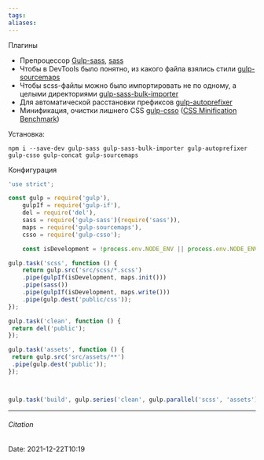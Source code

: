 ```yaml
---
tags: 
aliases: 
---
```

Плагины
- Препроцессор [Gulp-sass](https://www.npmjs.com/package/gulp-sass), [sass]()
- Чтобы в DevTools было понятно, из какого файла взялись стили [gulp-sourcemaps](https://www.npmjs.com/package/gulp-sourcemaps)
- Чтобы scss-файлы можно было импортировать не по одному, а целыми директориями [gulp-sass-bulk-importer](https://www.npmjs.com/package/gulp-sass-bulk-importer)
- Для автоматической расстановки префиксов [gulp-autoprefixer](https://www.npmjs.com/package/gulp-autoprefixer)
- Минификация, очистки лишнего CSS [gulp-csso](https://www.npmjs.com/package/gulp-csso) ([CSS Minification Benchmark](http://goalsmashers.github.io/css-minification-benchmark/))



Установка:
```
npm i --save-dev gulp-sass gulp-sass-bulk-importer gulp-autoprefixer gulp-csso gulp-concat gulp-sourcemaps
```

Конфигурация 
```js
'use strict';

const gulp = require('gulp'),
	gulpIf = require('gulp-if'),
	del = require('del'),
	sass = require('gulp-sass')(require('sass')),
	maps = require('gulp-sourcemaps'),
	csso = require('gulp-csso');

	const isDevelopment = !process.env.NODE_ENV || process.env.NODE_ENV == 'development';

gulp.task('scss', function () {
	return gulp.src('src/scss/*.scss')
	.pipe(gulpIf(isDevelopment, maps.init()))
	.pipe(sass())
	.pipe(gulpIf(isDevelopment, maps.write()))
	.pipe(gulp.dest('public/css'));
});

gulp.task('clean', function () {
 return del('public');
});

gulp.task('assets', function () {
 return gulp.src('src/assets/**') 
 .pipe(gulp.dest('public'));
});



gulp.task('build', gulp.series('clean', gulp.parallel('scss', 'assets')));
```


---
###### Citation

Date: 2021-12-22T10:19
